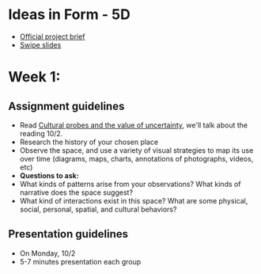 # Ideas in Form - 5D 
* [Official project brief](https://docs.google.com/a/newschool.edu/document/d/1WYUMAwS_FKTgy_Uxr5tQWwmLnK0z0HMvoagfGr-2KuY/edit?usp=sharing)
* [Swipe slides](https://swipe.to/2868dx)

# Week 1:

## Assignment guidelines
* Read [Cultural probes and the value of uncertainty](http://citeseerx.ist.psu.edu/viewdoc/download?doi=10.1.1.691.5487&rep=rep1&type=pdf), we'll talk about the reading 10/2.
* Research the history of your chosen place
* Observe the space, and use a variety of visual strategies to map its use over time (diagrams, maps, charts, annotations of photographs, videos, etc)
* **Questions to ask:** 
* What kinds of patterns arise from your observations? What kinds of narrative does the space suggest?
* What kind of interactions exist in this space? What are some physical, social, personal, spatial, and cultural behaviors?

## Presentation guidelines
* On Monday, 10/2
* 5-7 minutes presentation each group